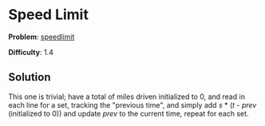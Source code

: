 # Speed Limit

**Problem**: [speedlimit](https://open.kattis.com/problems/speedlimit)

**Difficulty**: 1.4

## Solution

This one is trivial; have a total of miles driven initialized to 0, and read in each line for a set, tracking the "previous time", and simply add *s* \* (*t* - *prev* (initialized to 0)) and update *prev* to the current time, repeat for each set.
